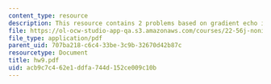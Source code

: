 ```yaml
---
content_type: resource
description: This resource contains 2 problems based on gradient echo imaging experiment.
file: https://ol-ocw-studio-app-qa.s3.amazonaws.com/courses/22-56j-noninvasive-imaging-in-biology-and-medicine-fall-2005/acb9c7c462e1ddfa744d152ce009c10b_hw9.pdf
file_type: application/pdf
parent_uid: 707ba218-c6c4-33be-3c9b-32670d42b87c
resourcetype: Document
title: hw9.pdf
uid: acb9c7c4-62e1-ddfa-744d-152ce009c10b
---
```

